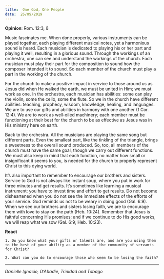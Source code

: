 ```yaml
---
title:  One God, One People
date:  26/09/2019
---
```


**Opinion**: Rom. 12:3, 6

Music fascinates me. When done properly, various instruments can be played together, each playing different musical notes, yet a harmonious sound is heard. Each musician is dedicated to playing his or her part and playing it well, resulting in a glorious sound. Through the workings of an orchestra, one can see and understand the workings of the church. Each musician must play their part for the composition to sound how the composer intended it to sound. So each member of the church must play a part in the working of the church.

For the church to make a positive impact in service to those around us as Jesus did when He walked the earth, we must be united in Him; we must work as one. In the orchestra, each musician has abilities: some can play the violin, some the cello, some the flute. So we in the church have different abilities: teaching, prophecy, wisdom, knowledge, healing, and languages. We are to use our gifts and abilities in harmony with one another (1 Cor. 12:4). We are to work as well-oiled machinery; each member must be functioning at their best for the church to be as effective as Jesus was in His ministry here on earth.

Back to the orchestra. All the musicians are playing the same song but different parts. Even the smallest part, like the tinkling of the triangle, brings a sweetness to the overall sound produced. So, too, all members of the church must have the same goal, though we carry out different functions. We must also keep in mind that each function, no matter how small or insignificant it seems to you, is needed for the church to properly represent Christ to this dying world.

It’s also important to remember to encourage our brothers and sisters. Service to God is not always like instant soup, where you put in work for three minutes and get results. It’s sometimes like learning a musical instrument: you have to invest time and effort to get results. Do not become disheartened when you do not see the immediate effects of the efforts of your service. God reminds us not to be weary in doing good (Gal. 6:9). When we see our brothers and sisters losing faith, we are to encourage them with love to stay on the path (Heb. 10:24). Remember that Jesus is faithful concerning His promises; and if we continue to do His good works, we will reap what we sow (Gal. 6:9; Heb. 10:23).

**React**

`1. Do you know what your gifts or talents are, and are you using them to the best of your ability as a member of the community of servants for Christ?`

`2. What can you do to encourage those who seem to be losing the faith?`

---

_Danielle Ignacio, D’Abadie, Trinidad and Tobago_